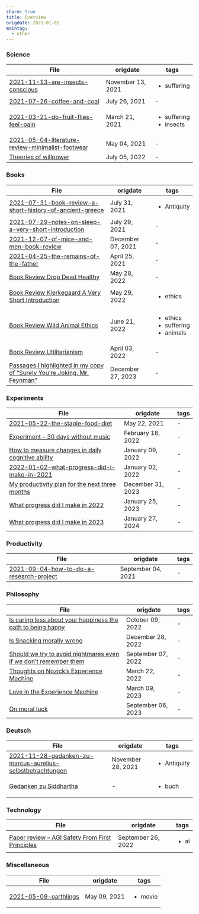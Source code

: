 ```yaml
---
share: true
title: Overview
origdate: 2021-01-01
maintag:
  - other
---
```

### Science

| File                                                                                                           | origdate          | tags                                        |
| -------------------------------------------------------------------------------------------------------------- | ----------------- | ------------------------------------------- |
| [2021-11-13-are-insects-conscious](./2021-11-13-are-insects-conscious.md)                                 | November 13, 2021 | <ul><li>suffering</li></ul>                 |
| [2021-07-26-coffee-and-coal](./2021-07-26-coffee-and-coal.md)                                             | July 26, 2021     | \-                                          |
| [2021-03-21-do-fruit-flies-feel-pain](./2021-03-21-do-fruit-flies-feel-pain.md)                           | March 21, 2021    | <ul><li>suffering</li><li>insects</li></ul> |
| [2021-05-04-literature-review-minimalist-footwear](./2021-05-04-literature-review-minimalist-footwear.md) | May 04, 2021      | \-                                          |
| [Theories of willpower](./Theories%20of%20willpower.md)                                                       | July 05, 2022     | \-                                          |


### Books

| File                                                                                                                                                           | origdate          | tags                                                       |
| -------------------------------------------------------------------------------------------------------------------------------------------------------------- | ----------------- | ---------------------------------------------------------- |
| [2021-07-31-book-review-a-short-history-of-ancient-greece](./2021-07-31-book-review-a-short-history-of-ancient-greece.md)                                 | July 31, 2021     | <ul><li>Antiquity</li></ul>                                |
| [2021-07-29-notes-on-sleep-a-very-short-introduction](./2021-07-29-notes-on-sleep-a-very-short-introduction.md)                                           | July 29, 2021     | \-                                                         |
| [2021-12-07-of-mice-and-men-book-review](./2021-12-07-of-mice-and-men-book-review.md)                                                                     | December 07, 2021 | \-                                                         |
| [2021-04-25-the-remains-of-the-father](./2021-04-25-the-remains-of-the-father.md)                                                                         | April 25, 2021    | \-                                                         |
| [Book Review Drop Dead Healthy](./Book%20Review%20Drop%20Dead%20Healthy.md)                                                                                       | May 28, 2022      | \-                                                         |
| [Book Review Kierkegaard A Very Short Introduction](./Book%20Review%20Kierkegaard%20A%20Very%20Short%20Introduction.md)                                               | May 29, 2022      | <ul><li>ethics</li></ul>                                   |
| [Book Review Wild Animal Ethics](./Book%20Review%20Wild%20Animal%20Ethics.md)                                                                                     | June 21, 2022     | <ul><li>ethics</li><li>suffering</li><li>animals</li></ul> |
| [Book Review Utilitarianism](./Book%20Review%20Utilitarianism.md)                                                                                             | April 03, 2022    | \-                                                         |
| [Passages I highlighted in my copy of “Surely You’re Joking, Mr. Feynman”](./Passages%20I%20highlighted%20in%20my%20copy%20of%20%E2%80%9CSurely%20You%E2%80%99re%20Joking,%20Mr.%20Feynman%E2%80%9D.md) | December 27, 2023 | \-                                                         |


### Experiments

| File                                                                                                             | origdate          | tags |
| ---------------------------------------------------------------------------------------------------------------- | ----------------- | ---- |
| [2021-05-22-the-staple-food-diet](./2021-05-22-the-staple-food-diet.md)                                     | May 22, 2021      | \-   |
| [Experiment – 30 days without music](./Experiment%20%E2%80%93%2030%20days%20without%20music.md)                               | February 18, 2022 | \-   |
| [How to measure changes in daily cognitive ability](./How%20to%20measure%20changes%20in%20daily%20cognitive%20ability.md) | January 09, 2022  | \-   |
| [2022-01-02-what-progress-did-i-make-in-2021](./2022-01-02-what-progress-did-i-make-in-2021.md)             | January 02, 2022  | \-   |
| [My productivity plan for the next three months](./My%20productivity%20plan%20for%20the%20next%20three%20months.md)       | December 31, 2023 | \-   |
| [What progress did I make in 2022](./What%20progress%20did%20I%20make%20in%202022.md)                                   | January 25, 2023  | \-   |
| [What progress did I make in 2023](./What%20progress%20did%20I%20make%20in%202023.md)                                   | January 27, 2024  | \-   |


### Productivity

| File                                                                                         | origdate           | tags |
| -------------------------------------------------------------------------------------------- | ------------------ | ---- |
| [2021-09-04-how-to-do-a-research-project](./2021-09-04-how-to-do-a-research-project.md) | September 04, 2021 | \-   |


### Philosophy

| File                                                                                                                                           | origdate           | tags |
| ---------------------------------------------------------------------------------------------------------------------------------------------- | ------------------ | ---- |
| [Is caring less about your happiness the path to being happy](./Is%20caring%20less%20about%20your%20happiness%20the%20path%20to%20being%20happy.md)           | October 09, 2022   | \-   |
| [Is Snacking morally wrong](./Is%20Snacking%20morally%20wrong.md)                                                                               | December 28, 2022  | \-   |
| [Should we try to avoid nightmares even if we don’t remember them](./Should%20we%20try%20to%20avoid%20nightmares%20even%20if%20we%20don%E2%80%99t%20remember%20them.md) | September 07, 2022 | \-   |
| [Thoughts on Nozick’s Experience Machine](./Thoughts%20on%20Nozick%E2%80%99s%20Experience%20Machine.md)                                                   | March 22, 2022     | \-   |
| [Love in the Experience Machine](./Love%20in%20the%20Experience%20Machine.md)                                                                     | March 09, 2023     | \-   |
| [On moral luck](./On%20moral%20luck.md)                                                                                                       | September 06, 2023 | \-   |


### Deutsch

| File                                                                                                                               | origdate          | tags                        |
| ---------------------------------------------------------------------------------------------------------------------------------- | ----------------- | --------------------------- |
| [2021-11-28-gedanken-zu-marcus-aurelius-selbstbetrachtungen](./2021-11-28-gedanken-zu-marcus-aurelius-selbstbetrachtungen.md) | November 28, 2021 | <ul><li>Antiquity</li></ul> |
| [Gedanken zu Siddhartha](Gedanken%20zu%20Siddhartha.md)                                                                         | \-                | <ul><li>buch</li></ul>      |


### Technology

| File                                                                                                         | origdate           | tags                 |
| ------------------------------------------------------------------------------------------------------------ | ------------------ | -------------------- |
| [Paper review – AGI Safety From First Principles](./Paper%20review%20%E2%80%93%20AGI%20Safety%20From%20First%20Principles.md) | September 26, 2022 | <ul><li>ai</li></ul> |


### Miscellaneous

| File                                                     | origdate     | tags                    |
| -------------------------------------------------------- | ------------ | ----------------------- |
| [2021-05-09-earthlings](./2021-05-09-earthlings.md) | May 09, 2021 | <ul><li>movie</li></ul> |

